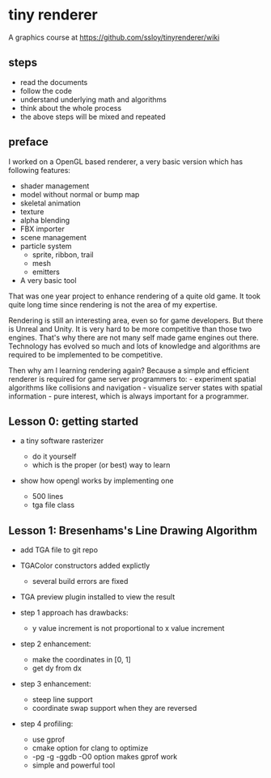 # tiny renderer

A graphics course at https://github.com/ssloy/tinyrenderer/wiki

## steps

- read the documents 
- follow the code
- understand underlying math and algorithms 
- think about the whole process 
- the above steps will be mixed and repeated

## preface

I worked on a OpenGL based renderer, a very basic version which has following features: 
- shader management
- model without normal or bump map
- skeletal animation
- texture 
- alpha blending 
- FBX importer 
- scene management
- particle system
    - sprite, ribbon, trail
    - mesh 
    - emitters
- A very basic tool 

That was one year project to enhance rendering of a quite old game. 
It took quite long time since rendering is not the area of my expertise. 

Rendering is still an interesting area, even so for game developers. 
But there is Unreal and Unity. It is very hard to be more competitive than those two 
engines. That's why there are not many self made game engines out there. 
Technology has evolved so much and lots of knowledge and algorithms are required
to be implemented to be competitive. 

Then why am I learning rendering again? 
Because a simple and efficient renderer is required for game server programmers to: 
    - experiment spatial algorithms like collisions and navigation 
    - visualize server states with spatial information 
    - pure interest, which is always important for a programmer.

## Lesson 0: getting started

- a tiny software rasterizer
    - do it yourself 
    - which is the proper (or best) way to learn

- show how opengl works by implementing one
    - 500 lines
    - tga file class


## Lesson 1: Bresenhams's Line Drawing Algorithm 

- add TGA file to git repo

- TGAColor constructors added explictly 
    - several build errors are fixed

- TGA preview plugin installed to view the result

- step 1 approach has drawbacks: 
    - y value increment is not proportional to x value increment 

- step 2 enhancement: 
    - make the coordinates in [0, 1]
    - get dy from dx

- step 3 enhancement: 
    - steep line support 
    - coordinate swap support when they are reversed

- step 4 profiling: 
    - use gprof 
    - cmake option for clang to optimize
    - -pg -g -ggdb -O0 option makes gprof work
    - simple and powerful tool














